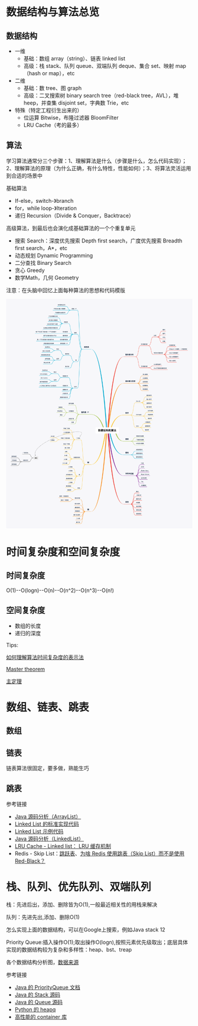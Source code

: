# 数据结构与算法总览

## 数据结构

- 一维
  - 基础：数组 array（string）、链表 linked list
  - 高级：栈 stack、队列 queue、双端队列 deque、集合 set、映射 map（hash or map），etc
- 二维
  - 基础：数 tree、图 graph
  - 高级：二叉搜索树 binary search tree（red-black tree，AVL），堆 heep，并查集 disjoint set，字典数 Trie，etc
- 特殊（特定工程衍生出来的）
  - 位运算 Bitwise，布隆过滤器 BloomFilter
  - LRU Cache（考的最多）

## 算法

学习算法通常分三个步骤：1、理解算法是什么（步骤是什么，怎么代码实现）；2、理解算法的原理（为什么正确，有什么特性，性能如何）；3、将算法灵活运用到合适的场景中

基础算法
- If-else，switch-》branch
- for，while loop-》Iteration
- 递归 Recursion（Divide & Conquer，Backtrace）

高级算法，到最后也会演化成基础算法的一个个重复单元

- 搜索 Search：深度优先搜索 Depth first search，广度优先搜索 Breadth first search，A*，etc
- 动态规划 Dynamic Programming
- 二分查找 Binary Search
- 贪心 Greedy
- 数学Math，几何 Geometry

注意：在头脑中回忆上面每种算法的思想和代码模版

![数据结构和算法脑图](assets/数据结构和算法.png)

# 时间复杂度和空间复杂度

## 时间复杂度

O(1)--O(logn)--O(n)--O(n^2)--O(n^3)--O(n!)

## 空间复杂度

- 数组的长度
- 递归的深度

Tips:

<a href="https://www.zhihu.com/question/21387264">如何理解算法时间复杂度的表示法</a>

<a href="http://en.wikipedia.org/wiki/Master_theorem_(analysis_of_algorithms)">Master theorem</a>

<a href="https://zh.wikipedia.org/wiki/%E4%B8%BB%E5%AE%9A%E7%90%86">主定理</a>

# 数组、链表、跳表

## 数组

## 链表

链表算法很固定，要多做，熟能生巧

## 跳表

参考链接

- <a href="http://developer.classpath.org/doc/java/util/ArrayList-source.html">Java 源码分析（ArrayList）</a>
- <a href="http://www.geeksforgeeks.org/implementing-a-linked-list-in-java-using-class/">Linked List 的标准实现代码</a>
- <a href="http://www.cs.cmu.edu/~adamchik/15-121/lectures/Linked%20Lists/code/LinkedList.java">Linked List 示例代码</a>
- <a href="http://developer.classpath.org/doc/java/util/LinkedList-source.html">Java 源码分析（LinkedList）</a>
- <a href="http://leetcode-cn.com/problems/lru-cache">LRU Cache - Linked list： LRU 缓存机制</a>
- Redis - Skip List：<a href="http://redisbook.readthedocs.io/en/latest/internal-datastruct/skiplist.html">跳跃表</a>、<a href="http://www.zhihu.com/question/20202931">为啥 Redis 使用跳表（Skip List）而不是使用 Red-Black？</a>

# 栈、队列、优先队列、双端队列

栈：先进后出，添加、删除皆为O(1),一般最近相关性的用栈来解决

队列：先进先出,添加、删除O(1)

怎么实现上面的数据结构，可以在Google上搜索，例如Java stack 12

Priority Queue:插入操作O(1);取出操作O(logn),按照元素优先级取出；底层具体实现的数据结构较为复杂和多样性：heap、bst、treap

各个数据结构分析图，<a href="https://www.bigocheatsheet.com/">数据来源</a>

参考链接

- <a href="http://docs.oracle.com/javase/10/docs/api/java/util/PriorityQueue.html"> Java 的 PriorityQueue 文档</a>
- <a href="http://developer.classpath.org/doc/java/util/Stack-source.html/"> Java 的 Stack 源码</a>
- <a href="http://fuseyism.com/classpath/doc/java/util/Queue-source.html"> Java 的 Queue 源码</a>
- <a href="http://docs.python.org/2/library/heapq.html"> Python 的 heapq</a>
- <a href="http://docs.python.org/2/library/collections.html">高性能的 container 库</a>
